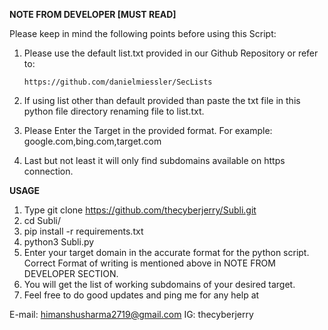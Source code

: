 ******************NOTE FROM DEVELOPER  [MUST READ]******************

Please keep in mind the following points before using this Script:

1. Please use the default list.txt provided in our Github Repository or refer to:
                 
       https://github.com/danielmiessler/SecLists
                
2. If using list other than default provided than paste the txt file in this python file directory renaming file to list.txt.

3. Please Enter the Target in the provided format. For example: google.com,bing.com,target.com

4. Last but not least it will only find subdomains available on https connection.


**USAGE**
1. Type git clone https://github.com/thecyberjerry/Subli.git
2. cd Subli/
3. pip install -r requirements.txt 
4. python3 Subli.py
5. Enter your target domain in the accurate format for the python script. Correct Format of writing is mentioned above in NOTE FROM DEVELOPER SECTION.
6. You will get the list of working subdomains of your desired target.
7. Feel free to do good updates and ping me for any help at

E-mail: himanshusharma2719@gmail.com
IG: thecyberjerry
